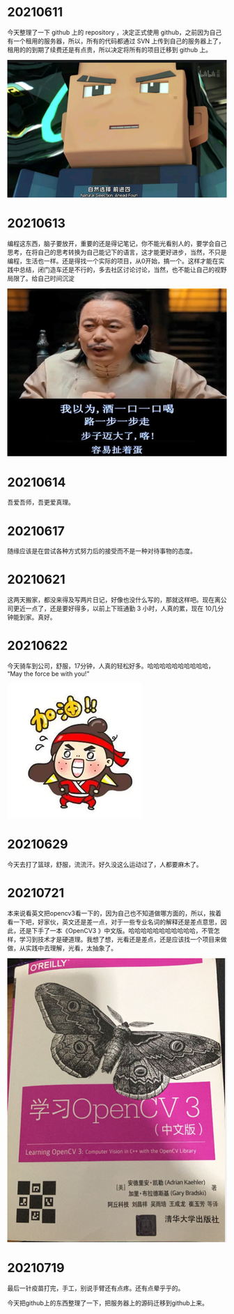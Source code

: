 # 20210611

今天整理了一下 github 上的 repository ，决定正式使用 github，之前因为自己有一个租用的服务器，所以，所有的代码都通过 SVN 上传到自己的服务器上了，租用的的到期了续费还是有点贵，所以决定将所有的项目迁移到 github 上。

![1623379210768](images/1623379210768.png)

# 20210613

编程这东西，脑子要放开，重要的还是得记笔记，你不能光看别人的，要学会自己思考，在将自己的思考转换为自己能记下的语言，这才能更好进步，当然，不只是编程，生活也一样。还是得找一个实际的项目，从0开始，搞一个。这样才能在实践中总结，闭门造车还是不行的，多去社区讨论讨论，当然，也不能让自己的视野局限了。给自己时间沉淀

![1623545263359](images/1623545263359.png)

# 20210614

吾爱吾师，吾更爱真理。

# 20210617

随缘应该是在尝试各种方式努力后的接受而不是一种对待事物的态度。

# 20210621

这两天搬家，都没来得及写两片日记，好像也没什么写的，那就这样吧。现在离公司更近一点了，还是要好得多，以前上下班通勤 3 小时，人真的累，现在 10几分钟能到家。真好。

# 20210622

今天骑车到公司，舒服，17分钟，人真的轻松好多。哈哈哈哈哈哈哈哈哈哈， “May the force be with you!” 

![1624338703461](images/1624338703461.png)

# 20210629

今天去打了篮球，舒服，流流汗。好久没这么运动过了，人都要麻木了。

# 20210721

本来说看英文把opencv3看一下的，因为自己也不知道做哪方面的，所以，挨着看一下吧，好家伙，英文还是差一点，对于一些专业名词的解释还是差点意思，因此，还是下手了一本《OpenCV3 》中文版。哈哈哈哈哈哈哈哈哈哈哈，不管怎样，学习到技术才是硬道理。我想了想，光看还是差点，还是应该找一个项目来做做，从实践中去理解，光看，太抽象了。

![image-20210712220452635](images/image-20210712220452635.png)

# 20210719

最后一针疫苗打完，手工，别说手臂还有点疼。还有点晕乎乎的。

今天把github上的东西整理了一下，把服务器上的源码迁移到github上来。